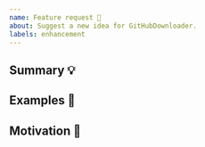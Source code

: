 ```yaml
---
name: Feature request 💄
about: Suggest a new idea for GitHubDownloader.
labels: enhancement
---
```


<!-- Provide a general summary of the feature in the Title above -->

## Summary 💡

<!-- Describe how it should work. -->

## Examples 🌈

<!--
  Provide a link to the GitHubDownloader specification, other implementations,
  or screenshots of the expected behavior.
-->

## Motivation 🔦

<!--
  What are you trying to accomplish? How has the lack of this feature affected you?
  Providing context helps us come up with a solution that is most useful in the real world.
-->
